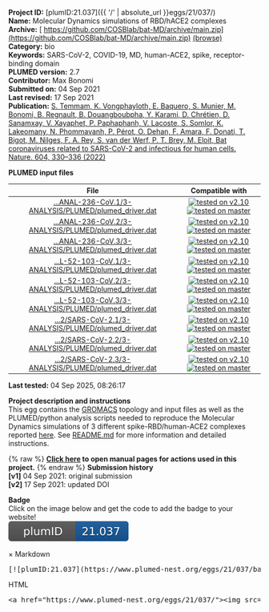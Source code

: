 **Project ID:** [plumID:21.037]({{ '/' | absolute_url }}eggs/21/037/)  
**Name:**  Molecular Dynamics simulations of RBD/hACE2 complexes  
**Archive:** [ https://github.com/COSBlab/bat-MD/archive/main.zip](https://github.com/COSBlab/bat-MD/archive/main.zip) [(browse)](https://github.com/COSBlab/bat-MD/tree/main)  
**Category:**  bio  
**Keywords:**  SARS-CoV-2, COVID-19, MD, human-ACE2, spike, receptor-binding domain  
**PLUMED version:**  2.7  
**Contributor:**  Max Bonomi  
**Submitted on:** 04 Sep 2021  
**Last revised:** 17 Sep 2021  
**Publication:** [S. Temmam, K. Vongphayloth, E. Baquero, S. Munier, M. Bonomi, B. Regnault, B. Douangboubpha, Y. Karami, D. Chrétien, D. Sanamxay, V. Xayaphet, P. Paphaphanh, V. Lacoste, S. Somlor, K. Lakeomany, N. Phommavanh, P. Pérot, O. Dehan, F. Amara, F. Donati, T. Bigot, M. Nilges, F. A. Rey, S. van der Werf, P. T. Brey, M. Eloit, Bat coronaviruses related to SARS-CoV-2 and infectious for human cells. Nature. 604, 330–336 (2022)](http://dx.doi.org/10.1038/s41586-022-04532-4)  
  
**PLUMED input files**  
  
| File     | Compatible with |  
|:--------:|:--------:|  
| [...ANAL-236-CoV.1/3-ANALYSIS/PLUMED/plumed_driver.dat](./data/BANAL-236-CoV/BANAL-236-CoV.1/3-ANALYSIS/PLUMED/plumed_driver.dat.md) |  [![tested on v2.10](https://img.shields.io/badge/v2.10-passing-green.svg)](data/BANAL-236-CoV/BANAL-236-CoV.1/3-ANALYSIS/PLUMED/plumed_driver.dat.plumed.stderr) [![tested on master](https://img.shields.io/badge/master-passing-green.svg)](data/BANAL-236-CoV/BANAL-236-CoV.1/3-ANALYSIS/PLUMED/plumed_driver.dat.plumed_master.stderr) |  
| [...ANAL-236-CoV.2/3-ANALYSIS/PLUMED/plumed_driver.dat](./data/BANAL-236-CoV/BANAL-236-CoV.2/3-ANALYSIS/PLUMED/plumed_driver.dat.md) |  [![tested on v2.10](https://img.shields.io/badge/v2.10-passing-green.svg)](data/BANAL-236-CoV/BANAL-236-CoV.2/3-ANALYSIS/PLUMED/plumed_driver.dat.plumed.stderr) [![tested on master](https://img.shields.io/badge/master-passing-green.svg)](data/BANAL-236-CoV/BANAL-236-CoV.2/3-ANALYSIS/PLUMED/plumed_driver.dat.plumed_master.stderr) |  
| [...ANAL-236-CoV.3/3-ANALYSIS/PLUMED/plumed_driver.dat](./data/BANAL-236-CoV/BANAL-236-CoV.3/3-ANALYSIS/PLUMED/plumed_driver.dat.md) |  [![tested on v2.10](https://img.shields.io/badge/v2.10-passing-green.svg)](data/BANAL-236-CoV/BANAL-236-CoV.3/3-ANALYSIS/PLUMED/plumed_driver.dat.plumed.stderr) [![tested on master](https://img.shields.io/badge/master-passing-green.svg)](data/BANAL-236-CoV/BANAL-236-CoV.3/3-ANALYSIS/PLUMED/plumed_driver.dat.plumed_master.stderr) |  
| [...L-52-103-CoV.1/3-ANALYSIS/PLUMED/plumed_driver.dat](./data/BANAL-52-103-CoV/BANAL-52-103-CoV.1/3-ANALYSIS/PLUMED/plumed_driver.dat.md) |  [![tested on v2.10](https://img.shields.io/badge/v2.10-passing-green.svg)](data/BANAL-52-103-CoV/BANAL-52-103-CoV.1/3-ANALYSIS/PLUMED/plumed_driver.dat.plumed.stderr) [![tested on master](https://img.shields.io/badge/master-passing-green.svg)](data/BANAL-52-103-CoV/BANAL-52-103-CoV.1/3-ANALYSIS/PLUMED/plumed_driver.dat.plumed_master.stderr) |  
| [...L-52-103-CoV.2/3-ANALYSIS/PLUMED/plumed_driver.dat](./data/BANAL-52-103-CoV/BANAL-52-103-CoV.2/3-ANALYSIS/PLUMED/plumed_driver.dat.md) |  [![tested on v2.10](https://img.shields.io/badge/v2.10-passing-green.svg)](data/BANAL-52-103-CoV/BANAL-52-103-CoV.2/3-ANALYSIS/PLUMED/plumed_driver.dat.plumed.stderr) [![tested on master](https://img.shields.io/badge/master-passing-green.svg)](data/BANAL-52-103-CoV/BANAL-52-103-CoV.2/3-ANALYSIS/PLUMED/plumed_driver.dat.plumed_master.stderr) |  
| [...L-52-103-CoV.3/3-ANALYSIS/PLUMED/plumed_driver.dat](./data/BANAL-52-103-CoV/BANAL-52-103-CoV.3/3-ANALYSIS/PLUMED/plumed_driver.dat.md) |  [![tested on v2.10](https://img.shields.io/badge/v2.10-passing-green.svg)](data/BANAL-52-103-CoV/BANAL-52-103-CoV.3/3-ANALYSIS/PLUMED/plumed_driver.dat.plumed.stderr) [![tested on master](https://img.shields.io/badge/master-passing-green.svg)](data/BANAL-52-103-CoV/BANAL-52-103-CoV.3/3-ANALYSIS/PLUMED/plumed_driver.dat.plumed_master.stderr) |  
| [...2/SARS-CoV-2.1/3-ANALYSIS/PLUMED/plumed_driver.dat](./data/SARS-CoV-2/SARS-CoV-2.1/3-ANALYSIS/PLUMED/plumed_driver.dat.md) |  [![tested on v2.10](https://img.shields.io/badge/v2.10-passing-green.svg)](data/SARS-CoV-2/SARS-CoV-2.1/3-ANALYSIS/PLUMED/plumed_driver.dat.plumed.stderr) [![tested on master](https://img.shields.io/badge/master-passing-green.svg)](data/SARS-CoV-2/SARS-CoV-2.1/3-ANALYSIS/PLUMED/plumed_driver.dat.plumed_master.stderr) |  
| [...2/SARS-CoV-2.2/3-ANALYSIS/PLUMED/plumed_driver.dat](./data/SARS-CoV-2/SARS-CoV-2.2/3-ANALYSIS/PLUMED/plumed_driver.dat.md) |  [![tested on v2.10](https://img.shields.io/badge/v2.10-passing-green.svg)](data/SARS-CoV-2/SARS-CoV-2.2/3-ANALYSIS/PLUMED/plumed_driver.dat.plumed.stderr) [![tested on master](https://img.shields.io/badge/master-passing-green.svg)](data/SARS-CoV-2/SARS-CoV-2.2/3-ANALYSIS/PLUMED/plumed_driver.dat.plumed_master.stderr) |  
| [...2/SARS-CoV-2.3/3-ANALYSIS/PLUMED/plumed_driver.dat](./data/SARS-CoV-2/SARS-CoV-2.3/3-ANALYSIS/PLUMED/plumed_driver.dat.md) |  [![tested on v2.10](https://img.shields.io/badge/v2.10-passing-green.svg)](data/SARS-CoV-2/SARS-CoV-2.3/3-ANALYSIS/PLUMED/plumed_driver.dat.plumed.stderr) [![tested on master](https://img.shields.io/badge/master-passing-green.svg)](data/SARS-CoV-2/SARS-CoV-2.3/3-ANALYSIS/PLUMED/plumed_driver.dat.plumed_master.stderr) |  
  
**Last tested:**  04 Sep 2025, 08:26:17
  
**Project description and instructions**  
This egg contains the [GROMACS](https://www.gromacs.org) topology and input files as well as the PLUMED/python analysis scripts needed to reproduce the Molecular Dynamics  simulations of 3 different spike-RBD/human-ACE2 complexes reported [here](https://www.nature.com/articles/s41586-022-04532-4). See [README.md](https://github.com/COSBlab/bat-MD/#readme) for more information and detailed instructions.

  
{% raw %}
<b><a href="https://www.plumed.org/doc-master/user-doc/html/actionlist/?actions=DISTANCE,PRINT,RMSD" target="_blank">Click here</a> to open manual pages for actions used in this project.</b>
{% endraw %}
**Submission history**  
**[v1]** 04 Sep 2021: original submission  
**[v2]** 17 Sep 2021: updated DOI  
  
**Badge**  
Click on the image below and get the code to add the badge to your website!  
<img src="./badge.svg" alt="plumeDnest:21.037" id="myBtn" class="badge">
<div id="myModal" class="modal">
  <div class="modal-content">
    <span class="close">&times;</span>
    Markdown<pre>[![plumID:21.037](https://www.plumed-nest.org/eggs/21/037/badge.svg)](https://www.plumed-nest.org/eggs/21/037/)</pre>
    HTML<pre>&lt;a href="https://www.plumed-nest.org/eggs/21/037/"&gt;&lt;img src="https://www.plumed-nest.org/eggs/21/037/badge.svg" alt="plumID:21.037"&gt;&lt;/a&gt;</pre>
  </div>
</div>
